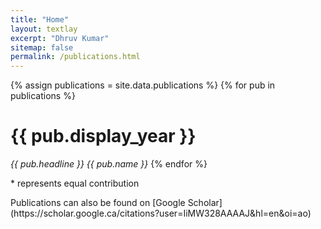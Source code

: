 ```yaml
---
title: "Home"
layout: textlay
excerpt: "Dhruv Kumar"
sitemap: false
permalink: /publications.html
---
```


{% assign publications = site.data.publications %}
{% for pub in publications %}
<h1>{{ pub.display_year }}</h1>
<em>{{ pub.headline }}</em>
<em>{{ pub.name }}</em>
{% endfor %}

<p>* represents equal contribution</p>
<p>Publications can also be found on [Google Scholar](https://scholar.google.ca/citations?user=IiMW328AAAAJ&hl=en&oi=ao)</p>
